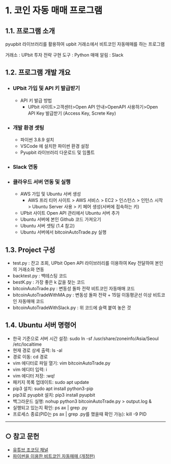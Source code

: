 # 1. 코인 자동 매매 프로그램 

## 1.1. 프로그램 소개   
 pyupbit 라이브러리를 활용하여 upbit 거래소에서 비트코인 자동매매를 하는 프로그램     

거래소 : UPbit
투자 전략 구현 도구 : Python
매매 알림 : Slack

## 1.2. 프로그램 개발 개요
* ### UPbit 가입 및 API 키 발급받기   
   * API 키 발급 방법   
     + UPbit 사이트>고객센터>Open API 안내>OpenAPI 사용하기>Open API Key 발급받기 (Access Key, Screte Key)   
* ### 개발 환경 셋팅   
  * 파이썬 3.8.9 설치   
  * VSCode 에 설치한 파이썬 환경 설정   
  * Pyupbit 라이브러리 다운로드 및 임폴트
* ### Slack 연동
* ### 클라우드 서버 연동 및 실행
  * AWS 가입 및 Ubuntu 서버 생성   
    + AWS 프리 티어 사이트 > AWS 서비스 > EC2 > 인스턴스 > 인턴스 시작 > Ubuntu Server 사용 > 키 페어 생성(서버에 접속하는 키)
  * UPbit 사이트 Open API 관리에서 Ubuntu 서버 추가
  * Ubuntu 서버에 본인 Github 코드 가져오기
  * Ubuntu 서버 셋팅 (1.4 참고)
  * Ubuntu 서버에서 bitcoinAutoTrade.py 실행
  
## 1.3. Project 구성  
* test.py : 잔고 조회, UPbit Open API 라이브러리를 이용하여 Key 전달하여 본인의 거래소와 연동
* backtest.py : 백테스팅 코드    
* bestK.py : 가장 좋은 k 값을 찾는 코드   
* bitcoinAutoTrade.py : 변동성 돌파 전략 비트코인 자동매매 코드   
* bitcoinAutoTradeWithMA.py : 변동성 돌파 전략 + 15일 이동평균선 이상 비트코인 자동매매 코드    
* bitcoinAutoTradeWithSlack.py : 위 코드에 슬랙 붙여 놓은 것   

## 1.4. Ubuntu 서버 명령어  
* 한국 기준으로 서버 시간 설정: sudo ln -sf /usr/share/zoneinfo/Asia/Seoul /etc/localtime  
* 현재 경로 상세 출력: ls -al   
* 경로 이동: cd 경로   
* vim 에디터로 파일 열기: vim bitcoinAutoTrade.py   
* vim 에디터 입력: i   
* vim 에디터 저장: :wq!   
* 패키지 목록 업데이트: sudo apt update   
* pip3 설치: sudo apt install python3-pip   
* pip3로 pyupbit 설치: pip3 install pyupbit   
* 백그라운드 실행: nohup python3 bitcoinAutoTrade.py > output.log &   
* 실행되고 있는지 확인: ps ax | grep .py   
* 프로세스 종료(PID는 ps ax | grep .py를 했을때 확인 가능): kill -9 PID   

---------
## ○ 참고 문헌  
* [유튜브 조코딩 채널](https://youtube.com/playlist?list=PLU9-uwewPMe3KKFMiIm41D5Nzx_fx2PUJ)   
* [파이썬을 이용한 비트코인 자동매매 (개정판)](https://wikidocs.net/book/1665)     



